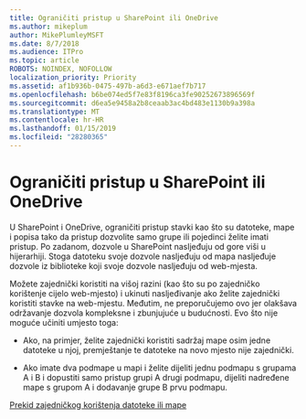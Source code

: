 ```yaml
---
title: Ograničiti pristup u SharePoint ili OneDrive
ms.author: mikeplum
author: MikePlumleyMSFT
ms.date: 8/7/2018
ms.audience: ITPro
ms.topic: article
ROBOTS: NOINDEX, NOFOLLOW
localization_priority: Priority
ms.assetid: af1b936b-0475-497b-a6d3-e671aef7b717
ms.openlocfilehash: b6be074ed5f7e83f8196ca3fe90252673896569f
ms.sourcegitcommit: d6ea5e9458a2b8ceaab3ac4bd483e1130b9a398a
ms.translationtype: MT
ms.contentlocale: hr-HR
ms.lasthandoff: 01/15/2019
ms.locfileid: "28280365"
---
```

# <a name="restrict-access-in-sharepoint-or-onedrive"></a>Ograničiti pristup u SharePoint ili OneDrive

U SharePoint i OneDrive, ograničiti pristup stavki kao što su datoteke, mape i popisa tako da pristup dozvolite samo grupe ili pojedinci želite imati pristup. Po zadanom, dozvole u SharePoint nasljeđuju od gore viši u hijerarhiji. Stoga datoteku svoje dozvole nasljeđuju od mapa nasljeđuje dozvole iz biblioteke koji svoje dozvole nasljeđuju od web-mjesta.
  
Možete zajednički koristiti na višoj razini (kao što su po zajedničko korištenje cijelo web-mjesto) i ukinuti nasljeđivanje ako želite zajednički koristiti stavke na web-mjestu. Međutim, ne preporučujemo ovo jer olakšava održavanje dozvola kompleksne i zbunjujuće u budućnosti. Evo što nije moguće učiniti umjesto toga:
  
- Ako, na primjer, želite zajednički koristiti sadržaj mape osim jedne datoteke u njoj, premještanje te datoteke na novo mjesto nije zajednički.
    
- Ako imate dva podmape u mapi i želite dijeliti jednu podmapu s grupama A i B i dopustiti samo pristup grupi A drugi podmapu, dijeliti nadređene mape s grupom A i dodavanje grupe B prvu podmapu.
    
[Prekid zajedničkog korištenja datoteke ili mape](https://go.microsoft.com/fwlink/?linkid=2008861)
  

